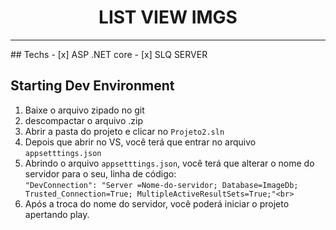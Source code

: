 <h1 align="center">
LIST VIEW IMGS
</h1>
<p align="center">
<hr>
## Techs
- [x] ASP .NET core
- [x] SLQ SERVER

## Starting Dev Environment
1.	Baixe o arquivo zipado no git<br>
2.	descompactar o arquivo .zip<br>
3.	Abrir a pasta do projeto e clicar no `Projeto2.sln`<br>
4.	Depois que abrir no VS, você terá que entrar no arquivo `appsetttings.json`<br>
5.	Abrindo o arquivo `appsetttings.json`, você terá que alterar o nome do servidor para o seu, linha de código:<br>
`"DevConnection": "Server =Nome-do-servidor; Database=ImageDb; Trusted_Connection=True; MultipleActiveResultSets=True;"<br>`
6.	Após a troca do nome do servidor, você poderá  iniciar o projeto apertando play.
